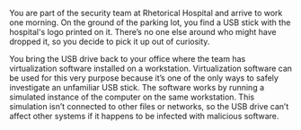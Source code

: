 You are part of the security team at Rhetorical Hospital and arrive to work one morning. On the ground of the parking lot, you find a USB stick with the hospital's logo printed on it. There’s no one else around who might have dropped it, so you decide to pick it up out of curiosity.

You bring the USB drive back to your office where the team has virtualization software installed on a workstation. Virtualization software can be used for this very purpose because it’s one of the only ways to safely investigate an unfamiliar USB stick. The  software works by running a simulated instance of the computer on the same workstation. This simulation isn’t connected to other files or networks, so the USB drive can’t affect other systems if it happens to be infected with malicious software.
